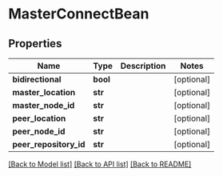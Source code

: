 # MasterConnectBean

## Properties
Name | Type | Description | Notes
------------ | ------------- | ------------- | -------------
**bidirectional** | **bool** |  | [optional] 
**master_location** | **str** |  | [optional] 
**master_node_id** | **str** |  | [optional] 
**peer_location** | **str** |  | [optional] 
**peer_node_id** | **str** |  | [optional] 
**peer_repository_id** | **str** |  | [optional] 

[[Back to Model list]](../../README.md#documentation-for-models) [[Back to API list]](../../README.md#documentation-for-api-endpoints) [[Back to README]](../../README.md)


